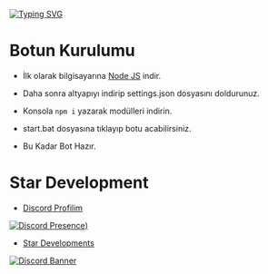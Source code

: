 [![Typing SVG](https://readme-typing-svg.herokuapp.com?font=Delicious+Handrawn&size=60&pause=1000&color=05a0fa&repeat=false&width=800&height=100&lines=Discord+V12+Gif+Bot)](#)


 # Botun Kurulumu


- İlk olarak bilgisayarına [Node JS](https://nodejs.org/en/) indir.

- Daha sonra altyapıyı indirip settings.json dosyasını doldurunuz.
- Konsola ` npm i ` yazarak modülleri indirin.
- start.bat dosyasına tıklayıp botu acabilirsiniz.
- Bu Kadar Bot Hazır.


# Star Development

- [Discord Profilim](https://discord.com/users/1143638421257072661)

 [![Discord Presence](https://lanyard-profile-readme.vercel.app/api/1143638421257072661?hideDiscrim=true))](https://discord.com/users/1143638421257072661)

- [Star Developments](https://discord.gg/ez8kSfyCa7)

[![Discord Banner](https://api.weblutions.com/discord/invite/y6TR3he9/)](https://discord.gg/y6TR3he9)



  

